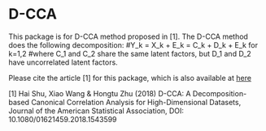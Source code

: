 # D-CCA
This package is for D-CCA method proposed in [1].
The D-CCA method does the following decomposition:
#Y_k =  X_k + E_k = C_k + D_k + E_k for k=1,2
#where C_1 and C_2 share the same latent factors, but D_1 and D_2 have uncorrelated latent factors.

Please cite the article [1] for this package, which is also available at [here](https://www.researchgate.net/publication/329691934_D-CCA_A_Decomposition-based_Canonical_Correlation_Analysis_for_High-Dimensional_Datasets)

[1] Hai Shu, Xiao Wang & Hongtu Zhu (2018) D-CCA: A Decomposition-based Canonical Correlation Analysis for High-Dimensional Datasets, Journal of the American Statistical Association, DOI: 10.1080/01621459.2018.1543599 

